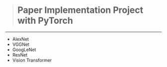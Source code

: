 > # Paper Implementation Project with PyTorch 
---
- AlexNet
- VGGNet
- GoogLeNet
- ResNet
- Vision Transformer
